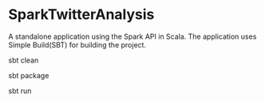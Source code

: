 SparkTwitterAnalysis
====================

A standalone application using the Spark API in Scala. The application uses Simple Build(SBT) for building the project.

sbt clean

sbt package 

sbt run
